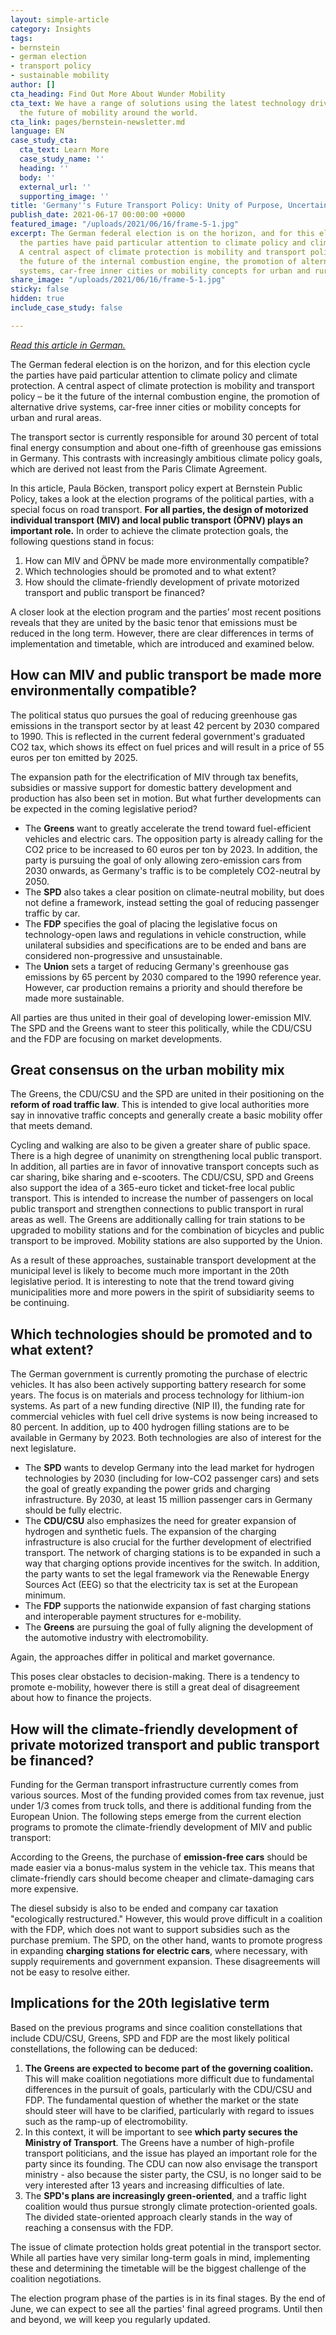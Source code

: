 ```yaml
---
layout: simple-article
category: Insights
tags:
- bernstein
- german election
- transport policy
- sustainable mobility
author: []
cta_heading: Find Out More About Wunder Mobility
cta_text: We have a range of solutions using the latest technology driving forward
  the future of mobility around the world.
cta_link: pages/bernstein-newsletter.md
language: EN
case_study_cta:
  cta_text: Learn More
  case_study_name: ''
  heading: ''
  body: ''
  external_url: ''
  supporting_image: ''
title: 'Germany''s Future Transport Policy: Unity of Purpose, Uncertainty in Implementation'
publish_date: 2021-06-17 00:00:00 +0000
featured_image: "/uploads/2021/06/16/frame-5-1.jpg"
excerpt: The German federal election is on the horizon, and for this election cycle
  the parties have paid particular attention to climate policy and climate protection.
  A central aspect of climate protection is mobility and transport policy – be it
  the future of the internal combustion engine, the promotion of alternative drive
  systems, car-free inner cities or mobility concepts for urban and rural areas.
share_image: "/uploads/2021/06/16/frame-5-1.jpg"
sticky: false
hidden: true
include_case_study: false

---
```

[_Read this article in German._]()

The German federal election is on the horizon, and for this election cycle the parties have paid particular attention to climate policy and climate protection. A central aspect of climate protection is mobility and transport policy – be it the future of the internal combustion engine, the promotion of alternative drive systems, car-free inner cities or mobility concepts for urban and rural areas.

The transport sector is currently responsible for around 30 percent of total final energy consumption and about one-fifth of greenhouse gas emissions in Germany. This contrasts with increasingly ambitious climate policy goals, which are derived not least from the Paris Climate Agreement.

In this article, Paula Böcken, transport policy expert at Bernstein Public Policy, takes a look at the election programs of the political parties, with a special focus on road transport. **For all parties, the design of motorized individual transport (MIV) and local public transport (ÖPNV) plays an important role.** In order to achieve the climate protection goals, the following questions stand in focus:

1. How can MIV and ÖPNV be made more environmentally compatible?
2. Which technologies should be promoted and to what extent?
3. How should the climate-friendly development of private motorized transport and public transport be financed?

A closer look at the election program and the parties’ most recent positions reveals that they are united by the basic tenor that emissions must be reduced in the long term. However, there are clear differences in terms of implementation and timetable, which are introduced and examined below.

## **How can MIV and public transport be made more environmentally compatible?**

The political status quo pursues the goal of reducing greenhouse gas emissions in the transport sector by at least 42 percent by 2030 compared to 1990. This is reflected in the current federal government's graduated CO2 tax, which shows its effect on fuel prices and will result in a price of 55 euros per ton emitted by 2025.

The expansion path for the electrification of MIV through tax benefits, subsidies or massive support for domestic battery development and production has also been set in motion. But what further developments can be expected in the coming legislative period?

* The **Greens** want to greatly accelerate the trend toward fuel-efficient vehicles and electric cars. The opposition party is already calling for the CO2 price to be increased to 60 euros per ton by 2023. In addition, the party is pursuing the goal of only allowing zero-emission cars from 2030 onwards, as Germany's traffic is to be completely CO2-neutral by 2050.
* The **SPD** also takes a clear position on climate-neutral mobility, but does not define a framework, instead setting the goal of reducing passenger traffic by car.
* The **FDP** specifies the goal of placing the legislative focus on technology-open laws and regulations in vehicle construction, while unilateral subsidies and specifications are to be ended and bans are considered non-progressive and unsustainable.
* The **Union** sets a target of reducing Germany's greenhouse gas emissions by 65 percent by 2030 compared to the 1990 reference year. However, car production remains a priority and should therefore be made more sustainable.

All parties are thus united in their goal of developing lower-emission MIV. The SPD and the Greens want to steer this politically, while the CDU/CSU and the FDP are focusing on market developments.

## **Great consensus on the urban mobility mix**

The Greens, the CDU/CSU and the SPD are united in their positioning on the **reform of road traffic law**. This is intended to give local authorities more say in innovative traffic concepts and generally create a basic mobility offer that meets demand.

Cycling and walking are also to be given a greater share of public space. There is a high degree of unanimity on strengthening local public transport. In addition, all parties are in favor of innovative transport concepts such as car sharing, bike sharing and e-scooters. The CDU/CSU, SPD and Greens also support the idea of a 365-euro ticket and ticket-free local public transport. This is intended to increase the number of passengers on local public transport and strengthen connections to public transport in rural areas as well. The Greens are additionally calling for train stations to be upgraded to mobility stations and for the combination of bicycles and public transport to be improved. Mobility stations are also supported by the Union.

As a result of these approaches, sustainable transport development at the municipal level is likely to become much more important in the 20th legislative period. It is interesting to note that the trend toward giving municipalities more and more powers in the spirit of subsidiarity seems to be continuing.

## **Which technologies should be promoted and to what extent?**

The German government is currently promoting the purchase of electric vehicles. It has also been actively supporting battery research for some years. The focus is on materials and process technology for lithium-ion systems. As part of a new funding directive (NIP II), the funding rate for commercial vehicles with fuel cell drive systems is now being increased to 80 percent. In addition, up to 400 hydrogen filling stations are to be available in Germany by 2023. Both technologies are also of interest for the next legislature.

* The **SPD** wants to develop Germany into the lead market for hydrogen technologies by 2030 (including for low-CO2 passenger cars) and sets the goal of greatly expanding the power grids and charging infrastructure. By 2030, at least 15 million passenger cars in Germany should be fully electric.
* The **CDU/CSU** also emphasizes the need for greater expansion of hydrogen and synthetic fuels. The expansion of the charging infrastructure is also crucial for the further development of electrified transport. The network of charging stations is to be expanded in such a way that charging options provide incentives for the switch. In addition, the party wants to set the legal framework via the Renewable Energy Sources Act (EEG) so that the electricity tax is set at the European minimum.
* The **FDP** supports the nationwide expansion of fast charging stations and interoperable payment structures for e-mobility.
* The **Greens** are pursuing the goal of fully aligning the development of the automotive industry with electromobility.

Again, the approaches differ in political and market governance.

This poses clear obstacles to decision-making. There is a tendency to promote e-mobility, however there is still a great deal of disagreement about how to finance the projects.

## **How will the climate-friendly development of private motorized transport and public transport be financed?**

Funding for the German transport infrastructure currently comes from various sources. Most of the funding provided comes from tax revenue, just under 1/3 comes from truck tolls, and there is additional funding from the European Union. The following steps emerge from the current election programs to promote the climate-friendly development of MIV and public transport:

According to the Greens, the purchase of **emission-free cars** should be made easier via a bonus-malus system in the vehicle tax. This means that climate-friendly cars should become cheaper and climate-damaging cars more expensive.

The diesel subsidy is also to be ended and company car taxation "ecologically restructured." However, this would prove difficult in a coalition with the FDP, which does not want to support subsidies such as the purchase premium. The SPD, on the other hand, wants to promote progress in expanding **charging stations for electric cars**, where necessary, with supply requirements and government expansion. These disagreements will not be easy to resolve either.

## **Implications for the 20th legislative term**

Based on the previous programs and since coalition constellations that include CDU/CSU, Greens, SPD and FDP are the most likely political constellations, the following can be deduced:

1. **The Greens are expected to become part of the governing coalition.** This will make coalition negotiations more difficult due to fundamental differences in the pursuit of goals, particularly with the CDU/CSU and FDP. The fundamental question of whether the market or the state should steer will have to be clarified, particularly with regard to issues such as the ramp-up of electromobility.
2. In this context, it will be important to see **which party secures the Ministry of Transport**. The Greens have a number of high-profile transport politicians, and the issue has played an important role for the party since its founding. The CDU can now also envisage the transport ministry - also because the sister party, the CSU, is no longer said to be very interested after 13 years and increasing difficulties of late.
3. The **SPD's plans are increasingly green-oriented**, and a traffic light coalition would thus pursue strongly climate protection-oriented goals. The divided state-oriented approach clearly stands in the way of reaching a consensus with the FDP.

The issue of climate protection holds great potential in the transport sector. While all parties have very similar long-term goals in mind, implementing these and determining the timetable will be the biggest challenge of the coalition negotiations.

The election program phase of the parties is in its final stages. By the end of June, we can expect to see all the parties' final agreed programs. Until then and beyond, we will keep you regularly updated.